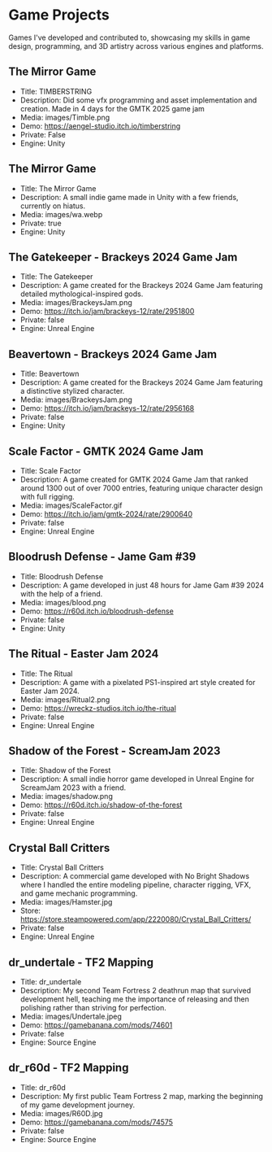 # Game Projects
Games I've developed and contributed to, showcasing my skills in game design, programming, and 3D artistry across various engines and platforms.


## The Mirror Game
- Title: TIMBERSTRING
- Description: Did some vfx programming and asset implementation and creation. Made in 4 days for the GMTK 2025 game jam
- Media: images/Timble.png
- Demo: https://aengel-studio.itch.io/timberstring
- Private: False
- Engine: Unity

## The Mirror Game
- Title: The Mirror Game
- Description: A small indie game made in Unity with a few friends, currently on hiatus.
- Media: images/wa.webp
- Private: true
- Engine: Unity

## The Gatekeeper - Brackeys 2024 Game Jam
- Title: The Gatekeeper
- Description: A game created for the Brackeys 2024 Game Jam featuring detailed mythological-inspired gods.
- Media: images/BrackeysJam.png
- Demo: https://itch.io/jam/brackeys-12/rate/2951800
- Private: false
- Engine: Unreal Engine

## Beavertown - Brackeys 2024 Game Jam
- Title: Beavertown
- Description: A game created for the Brackeys 2024 Game Jam featuring a distinctive stylized character.
- Media: images/BrackeysJam.png
- Demo: https://itch.io/jam/brackeys-12/rate/2956168
- Private: false
- Engine: Unity

## Scale Factor - GMTK 2024 Game Jam
- Title: Scale Factor
- Description: A game created for GMTK 2024 Game Jam that ranked around 1300 out of over 7000 entries, featuring unique character design with full rigging.
- Media: images/ScaleFactor.gif
- Demo: https://itch.io/jam/gmtk-2024/rate/2900640
- Private: false
- Engine: Unreal Engine

## Bloodrush Defense - Jame Gam #39
- Title: Bloodrush Defense
- Description: A game developed in just 48 hours for Jame Gam #39 2024 with the help of a friend.
- Media: images/blood.png
- Demo: https://r60d.itch.io/bloodrush-defense
- Private: false
- Engine: Unity

## The Ritual - Easter Jam 2024
- Title: The Ritual
- Description: A game with a pixelated PS1-inspired art style created for Easter Jam 2024.
- Media: images/Ritual2.png
- Demo: https://wreckz-studios.itch.io/the-ritual
- Private: false
- Engine: Unreal Engine

## Shadow of the Forest - ScreamJam 2023
- Title: Shadow of the Forest
- Description: A small indie horror game developed in Unreal Engine for ScreamJam 2023 with a friend.
- Media: images/shadow.png
- Demo: https://r60d.itch.io/shadow-of-the-forest
- Private: false
- Engine: Unreal Engine

## Crystal Ball Critters
- Title: Crystal Ball Critters
- Description: A commercial game developed with No Bright Shadows where I handled the entire modeling pipeline, character rigging, VFX, and game mechanic programming.
- Media: images/Hamster.jpg
- Store: https://store.steampowered.com/app/2220080/Crystal_Ball_Critters/
- Private: false
- Engine: Unreal Engine

## dr_undertale - TF2 Mapping
- Title: dr_undertale
- Description: My second Team Fortress 2 deathrun map that survived development hell, teaching me the importance of releasing and then polishing rather than striving for perfection.
- Media: images/Undertale.jpeg
- Demo: https://gamebanana.com/mods/74601
- Private: false
- Engine: Source Engine

## dr_r60d - TF2 Mapping
- Title: dr_r60d
- Description: My first public Team Fortress 2 map, marking the beginning of my game development journey.
- Media: images/R60D.jpg
- Demo: https://gamebanana.com/mods/74575
- Private: false 
- Engine: Source Engine 